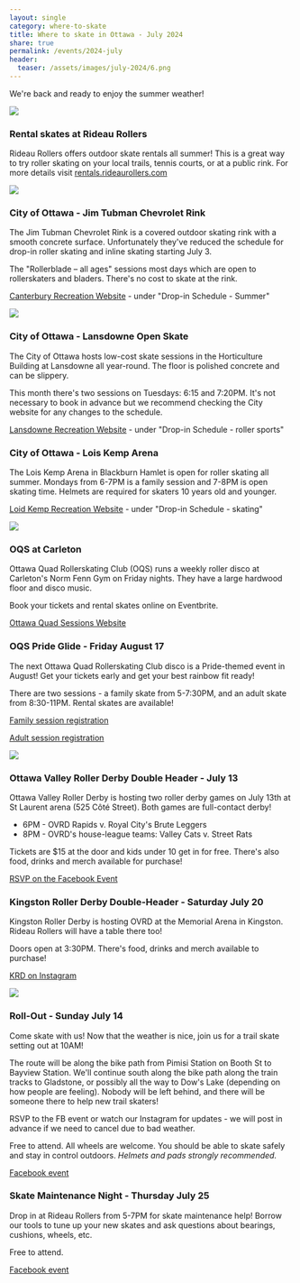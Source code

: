 ```yaml
---
layout: single
category: where-to-skate
title: Where to skate in Ottawa - July 2024 
share: true
permalink: /events/2024-july
header:
  teaser: /assets/images/july-2024/6.png
---
```


We're back and ready to enjoy the summer weather!

[![](/assets/images/july-2024/6.png)](/assets/images/july-2024/6.png)

### Rental skates at Rideau Rollers

Rideau Rollers offers outdoor skate rentals all summer! This is a great way to try roller skating on your local trails, tennis courts, or at a public rink. For more details visit [rentals.rideaurollers.com](https://rentals.rideaurollers.com) 

[![](/assets/images/july-2024/1.png)](/assets/images/july-2024/1.png)

### City of Ottawa - Jim Tubman Chevrolet Rink 

The Jim Tubman Chevrolet Rink is a covered outdoor skating rink with a smooth concrete surface. Unfortunately they've reduced the schedule for drop-in roller skating and inline skating starting July 3.

The "Rollerblade – all ages" sessions most days which are open to rollerskaters and bladers. There's no cost to skate at the rink.

[Canterbury Recreation Website](https://ottawa.ca/en/recreation-and-parks/facilities/place-listing/jim-tubman-chevrolet-rink#section-5b04b910-8fa0-4eee-addb-9b842ca1b507) - under "Drop-in Schedule - Summer"

[![](/assets/images/july-2024/2.png)](/assets/images/july-2024/2.png)

### City of Ottawa - Lansdowne Open Skate

The City of Ottawa hosts low-cost skate sessions in the Horticulture Building at Lansdowne all year-round. The floor is polished concrete and can be slippery.

This month there's two sessions on Tuesdays: 6:15 and 7:20PM. It's not necessary to book in advance but we recommend checking the City website for any changes to the schedule.

[Lansdowne Recreation Website](https://ottawa.ca/en/recreation-and-parks/recreation-facilities/facility-listing/lansdowne-park#section-02912a99-d98a-4837-9916-79bb10930795) - under "Drop-in Schedule - roller sports"

### City of Ottawa - Lois Kemp Arena

The Lois Kemp Arena in Blackburn Hamlet is open for roller skating all summer. Mondays from 6-7PM is a family session and 7-8PM is open skating time. Helmets are required for skaters 10 years old and younger.

[Loid Kemp Recreation Website](https://ottawa.ca/en/recreation-and-parks/facilities/place-listing/lois-kemp-arena-blackburn#section-a48d40a8-f94f-4fb5-b339-1e37ce3d1d00) - under "Drop-in Schedule - skating"

[![](/assets/images/july-2024/3.png)](/assets/images/july-2024/3.png)

### OQS at Carleton

Ottawa Quad Rollerskating Club (OQS) runs a weekly roller disco at Carleton's Norm Fenn Gym on Friday nights. They have a large hardwood floor and disco music.

Book your tickets and rental skates online on Eventbrite.

[Ottawa Quad Sessions Website](https://ottawaquadsession.com/)

### OQS Pride Glide - Friday August 17 

The next Ottawa Quad Rollerskating Club disco is a Pride-themed event in August! Get your tickets early and get your best rainbow fit ready! 

There are two sessions - a family skate from 5-7:30PM, and an adult skate from 8:30-11PM. Rental skates are available!

[Family session registration](https://www.eventbrite.ca/e/pride-glide-roller-party-2024-all-ages-session-tickets-905774474837)

[Adult session registration](https://www.eventbrite.ca/e/pride-glide-roller-party-2024-adult-session-tickets-905775337417)

[![](/assets/images/july-2024/4.png)](/assets/images/july-2024/4.png)

### Ottawa Valley Roller Derby Double Header - July 13 

Ottawa Valley Roller Derby is hosting two roller derby games on July 13th at St Laurent arena (525 Côté Street). Both games are full-contact derby!

- 6PM - OVRD Rapids v. Royal City's Brute Leggers 
- 8PM - OVRD's house-league teams: Valley Cats v. Street Rats 

Tickets are $15 at the door and kids under 10 get in for free. There's also food, drinks and merch available for purchase!

[RSVP on the Facebook Event](https://www.facebook.com/events/1149379789394444)

### Kingston Roller Derby Double-Header - Saturday July 20 

Kingston Roller Derby is hosting OVRD at the Memorial Arena in Kingston. Rideau Rollers will have a table there too! 

Doors open at 3:30PM. There's food, drinks and merch available to purchase!

[KRD on Instagram](https://www.instagram.com/kingstonrollerderby)

[![](/assets/images/july-2024/5.png)](/assets/images/july-2024/5.png)

### Roll-Out - Sunday July 14

Come skate with us! Now that the weather is nice, join us for a trail skate setting out at 10AM! 

The route will be along the bike path from Pimisi Station on Booth St to Bayview Station. We'll continue south along the bike path along the train tracks to Gladstone, or possibly all the way to Dow's Lake (depending on how people are feeling). Nobody will be left behind, and there will be someone there to help new trail skaters! 

RSVP to the FB event or watch our Instagram for updates - we will post in advance if we need to cancel due to bad weather.

Free to attend. All wheels are welcome. You should be able to skate safely and stay in control outdoors. *Helmets and pads strongly recommended.*

[Facebook event](https://fb.me/e/c0DQxlN7J)

### Skate Maintenance Night - Thursday July 25 

Drop in at Rideau Rollers from 5-7PM for skate maintenance help! Borrow our tools to tune up your new skates and ask questions about bearings, cushions, wheels, etc. 

Free to attend.

[Facebook event](https://fb.me/e/5pbsj7fcy)
